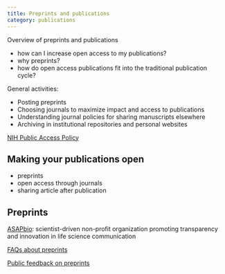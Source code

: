 ```yaml
---
title: Preprints and publications
category: publications
---
```


Overview of preprints and publications
- how can I increase open access to my publications?
- why preprints?
- how do open access publications fit into the traditional publication cycle?

General activities:
- Posting preprints
- Choosing journals to maximize impact and access to publications
- Understanding journal policies for sharing manuscripts elsewhere 
- Archiving in institutional repositories and personal websites

[NIH Public Access Policy](https://publicaccess.nih.gov/)

## Making your publications open

- preprints
- open access through journals
- sharing article after publication

## Preprints

[ASAPbio](https://asapbio.org/): scientist-driven non-profit organization promoting transparency and innovation in life science communication

[FAQs about preprints](https://asapbio.org/preprint-info/preprint-faq#general)

[Public feedback on preprints](https://asapbio.org/public-preprint-feedback-faq)
